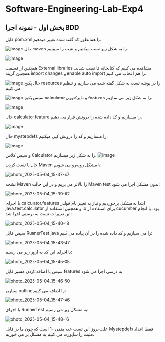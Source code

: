 # Software-Engineering-Lab-Exp4

## بخش اول - نمونه اجرا BDD
فایل pom.xml را همانطور که گفته شده تغییر میدهیم.

![image](https://github.com/user-attachments/assets/9635e714-1f06-4db3-b876-c5ee22671449)
حال maven را به شکل زیر تست میکنیم و نتیجه را میبینیم.

![image](https://github.com/user-attachments/assets/28aaabf0-9c75-44e1-bfe9-6f7f45d3b787)

همچنین از قسمت External libraries مشاهده می کنیم که کتابخانه ها نصب شدند. همچنین گزینه import changes و enable auto import را هم انتخاب می کنیم.

![image](https://github.com/user-attachments/assets/48259ded-b385-40e0-9165-859d0330a017)
حال پکیج resources را در پوشه تست به شکل گفته شده می سازیم و تنظیم می کنیم.


![image](https://github.com/user-attachments/assets/873de42c-6a45-4168-a5c7-f313bab9bd09)
سپس پکیج calculator و دایرکتوری features را به شکل زیر می سازیم.

![image](https://github.com/user-attachments/assets/a2f4a471-2e7b-4972-8560-9420a94d5155)

حال calculator.feature را میسازیم و کد داده شده را درونش قرار می دهیم.

![image](https://github.com/user-attachments/assets/1d5dde77-1c90-4950-9f1c-c9531ec730fa)


حال mystepdefs را میسازیم و کد را درونش کپی میکنیم.

![image](https://github.com/user-attachments/assets/53f4054d-02df-4832-bdfb-d63624efb1d3)


و سپس کلاس Calculator را به شکل زیر میسازیم.
![image](https://github.com/user-attachments/assets/f95d6c4c-ab34-4d69-9839-cdaa45b1711e)

حال با تست کردن Maven با مشکل رو‌به‌رو می شویم:

![photo_2025-05-04_15-37-47](https://github.com/user-attachments/assets/8063b712-2eaf-4477-82a7-af297d6985a4)

نشخه Maven را بالاتر می بریم و در این حالت Maven test بدون مشکل اجرا می شود:


![photo_2025-05-04_15-39-02](https://github.com/user-attachments/assets/26d0569e-9aac-4243-bb37-ba044b172578)

با اجرای calculator.features ابتدا به مشکل برخوردیم و نیاز به تغییر نام فولدر java.test.calculator و همچنین استفاده از io برای استفاده از cucumber بود، با انجام این تغییرات تست به درستی اجرا شد:

![photo_2025-05-04_15-40-18](https://github.com/user-attachments/assets/e6dcc9fd-4b20-40a4-a2b9-79eab16d3bc6)

سپس فایل RunnerTest.java را می سیازیم و کد داده شده را در آن پیاده می کنیم:

![photo_2025-05-04_15-43-47](https://github.com/user-attachments/assets/63852542-7c33-477d-a8c5-1782d4a99329)

با اجرای این کد به ارور زیر می رسیم:

![photo_2025-05-04_15-45-35](https://github.com/user-attachments/assets/0343f236-039f-4579-ac83-a704e86650f6)

سپس با اضافه کردن مسیر فایل features به درسی اجرا می شود

![photo_2025-05-04_15-46-50](https://github.com/user-attachments/assets/43f97e68-309a-4667-9cd6-d20b654027b3)

سناریو outline را اضافه می کنیم:

![photo_2025-05-04_15-47-46](https://github.com/user-attachments/assets/d3527c39-9cbb-47a8-9c45-e1a9b9389a7f)

با اجرای RunnerTest به مشکل زیر می رسیم:

![photo_2025-05-04_15-48-16](https://github.com/user-attachments/assets/30964bf8-309d-4d7f-a754-150612260c42)

علت بروز این تست عدد منفی -1 است که چون ما در فایل Mystepdefs فقط اعداد مثبت را ساپورت می کنیم به مشکل بر می خوریم.








